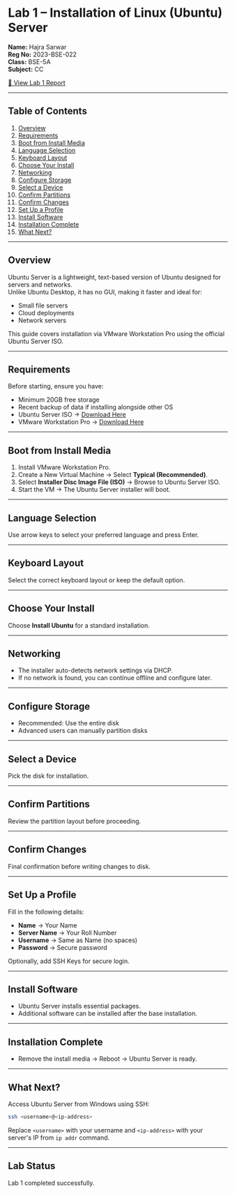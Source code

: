     
# Lab 1 – Installation of Linux (Ubuntu) Server

**Name:** Hajra Sarwar  
**Reg No:** 2023-BSE-022  
**Class:** BSE-5A  
**Subject:** CC  

[📄 View Lab 1 Report](Lab1-Report.pdf)

---

## Table of Contents
1. [Overview](#overview)  
2. [Requirements](#requirements)  
3. [Boot from Install Media](#boot-from-install-media)  
4. [Language Selection](#language-selection)  
5. [Keyboard Layout](#keyboard-layout)  
6. [Choose Your Install](#choose-your-install)  
7. [Networking](#networking)  
8. [Configure Storage](#configure-storage)  
9. [Select a Device](#select-a-device)  
10. [Confirm Partitions](#confirm-partitions)  
11. [Confirm Changes](#confirm-changes)  
12. [Set Up a Profile](#set-up-a-profile)  
13. [Install Software](#install-software)  
14. [Installation Complete](#installation-complete)  
15. [What Next?](#what-next)    

---

## Overview
Ubuntu Server is a lightweight, text-based version of Ubuntu designed for servers and networks.  
Unlike Ubuntu Desktop, it has no GUI, making it faster and ideal for:
- Small file servers  
- Cloud deployments  
- Network servers  

This guide covers installation via VMware Workstation Pro using the official Ubuntu Server ISO.

---

## Requirements
Before starting, ensure you have:  
- Minimum 20GB free storage  
- Recent backup of data if installing alongside other OS  
- Ubuntu Server ISO → [Download Here](https://ubuntu.com/download/server)  
- VMware Workstation Pro → [Download Here](https://getintopc.com/softwares/virtualization/vmware-workstation-pro-2024-free-download/)  

---

## Boot from Install Media
1. Install VMware Workstation Pro.  
2. Create a New Virtual Machine → Select **Typical (Recommended)**.  
3. Select **Installer Disc Image File (ISO)** → Browse to Ubuntu Server ISO.  
4. Start the VM → The Ubuntu Server installer will boot.  

---

## Language Selection
Use arrow keys to select your preferred language and press Enter.

---

## Keyboard Layout
Select the correct keyboard layout or keep the default option.

---

## Choose Your Install
Choose **Install Ubuntu** for a standard installation.

---

## Networking
- The installer auto-detects network settings via DHCP.  
- If no network is found, you can continue offline and configure later.

---

## Configure Storage
- Recommended: Use the entire disk  
- Advanced users can manually partition disks  

---

## Select a Device
Pick the disk for installation.

---

## Confirm Partitions
Review the partition layout before proceeding.

---

## Confirm Changes
Final confirmation before writing changes to disk.

---

## Set Up a Profile
Fill in the following details:
- **Name** → Your Name  
- **Server Name** → Your Roll Number  
- **Username** → Same as Name (no spaces)  
- **Password** → Secure password  

Optionally, add SSH Keys for secure login.

---

## Install Software
- Ubuntu Server installs essential packages.  
- Additional software can be installed after the base installation.  

---

## Installation Complete
- Remove the install media → Reboot → Ubuntu Server is ready.

---

## What Next?
Access Ubuntu Server from Windows using SSH:
```bash
ssh <username>@<ip-address>
```
Replace `<username>` with your username and `<ip-address>` with your server's IP from `ip addr` command.

---

## Lab Status
Lab 1 completed successfully.

    
